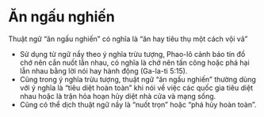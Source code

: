 # Ăn ngấu nghiến

Thuật ngữ “ăn ngấu nghiến” có nghĩa là “ăn hay tiêu thụ một cách vội vã”
- Sử dụng từ ngữ nầy theo ý nghĩa trừu tượng, Phao-lô cảnh báo tín đồ chớ nên cắn nuốt lẫn nhau, có nghĩa là chớ nên tấn công hoặc phá hại lẫn nhau bằng lời nói hay hành động (Ga-la-ti 5:15).
- Cũng trong ý nghĩa trừu tượng, thuật ngữ “ăn ngấu nghiến” thường dùng với ý nghĩa là “tiêu diệt hoàn toàn” khi nói về việc các quốc gia tiêu diệt nhau hoặc là trận hỏa hoạn hủy diệt nhà cửa và mạng sống.
- Cũng có thể dịch thuật ngữ nầy là “nuốt trọn” hoặc “phá hủy hoàn toàn”.

